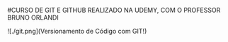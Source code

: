 #CURSO DE GIT E GITHUB REALIZADO NA UDEMY, COM O PROFESSOR BRUNO ORLANDI

![./git.png](Versionamento de Código com GIT!)
